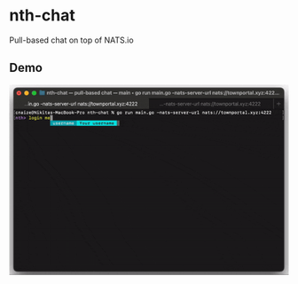 # nth-chat
Pull-based chat on top of NATS.io

## Demo
![](https://github.com/cnaize/nth-chat/blob/main/demo.gif)

